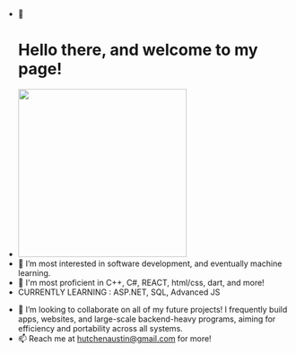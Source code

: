 - 👋<h1><b> Hello there, and welcome to my page! </b></h1>
- <img height="300em" src="https://github-readme-stats.vercel.app/api?username=austinhutchen&show_icons=true&hide_border=true&&count_private=true&include_all_commits=true" />
- 👀 I’m most interested in software development, and eventually machine learning.
- 🌱 I'm most proficient in C++, C#, REACT, html/css, dart, and more!
- CURRENTLY LEARNING : ASP.NET, SQL, Advanced JS
<!---
austinhutchen/austinhutchen is a ✨ special ✨ repository because its `README.md` (this file) appears on your GitHub profile.
You can click the Preview link to take a look at your changes.
--->

- 💞️ I’m looking to collaborate on all of my future projects! I frequently build apps, websites, and large-scale backend-heavy programs, aiming for efficiency and portability across all systems.
- 📫 Reach me at hutchenaustin@gmail.com for more!
